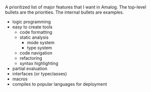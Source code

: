 A prioritized list of major features that I want in Amalog.
The top-level bullets are the priorities.  The internal
bullets are examples.

* logic programming
* easy to create tools
    * code formatting
    * static analysis
        * mode system
        * type system
    * code navigation
    * refactoring
    * syntax highlighting
* partial evaluation
* interfaces (or typeclasses)
* macros
* compiles to popular languages for deployment
